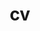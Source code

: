 ---
layout: default
permalink: /cv/
title: cv
nav: true
nav_order: 4
redirect_to: /assets/pdf/fancy_cv.pdf
---